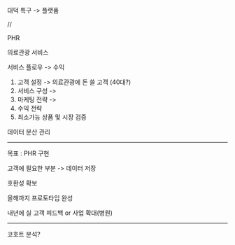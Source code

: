 대덕 특구 -> 플랫폼

//

PHR



의료관광 서비스



서비스 플로우 -> 수익



1. 고객 설정 -> 의료관광에 돈 쓸 고객 (40대?)
2. 서비스 구성 -> 
3. 마케팅 전략 -> 
4. 수익 전략
5. 최소가능 상품 및 시장 검증



데이터 분산 관리

---

목표 : PHR 구현

고객에 필요한 부분 -> 데이터 저장

호환성 확보



올해까지 프로토타입 완성

내년에 실 고객 피드백 or 사업 확대(병원)

---

코호트 분석?